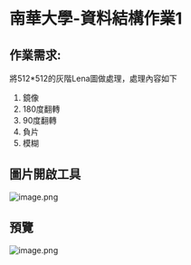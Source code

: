 # 南華大學-資料結構作業1
## 作業需求:
將512*512的灰階Lena圖做處理，處理內容如下
1) 鏡像
2) 180度翻轉
3) 90度翻轉
4) 負片
5) 模糊

## 圖片開啟工具
![image.png](https://hackmd.io/_uploads/HyNv5ffma.png)

## 預覽

![image.png](https://hackmd.io/_uploads/SJ6u5GGQT.png)

